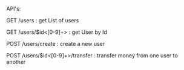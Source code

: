 API's:

GET         /users                          : get List of users

GET         /users/$id<[0-9]+>              : get User by Id

POST        /users/create                   : create a new user

POST        /users/$id<[0-9]+>/transfer     : transfer money from one user to another